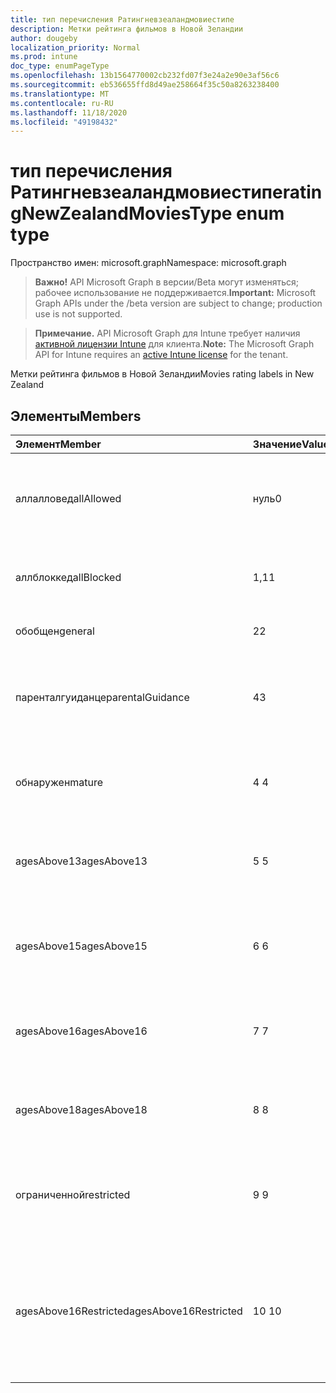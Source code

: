 ```yaml
---
title: тип перечисления Ратингневзеаландмовиестипе
description: Метки рейтинга фильмов в Новой Зеландии
author: dougeby
localization_priority: Normal
ms.prod: intune
doc_type: enumPageType
ms.openlocfilehash: 13b1564770002cb232fd07f3e24a2e90e3af56c6
ms.sourcegitcommit: eb536655ffd8d49ae258664f35c50a8263238400
ms.translationtype: MT
ms.contentlocale: ru-RU
ms.lasthandoff: 11/18/2020
ms.locfileid: "49198432"
---
```

# <a name="ratingnewzealandmoviestype-enum-type"></a><span data-ttu-id="6b734-103">тип перечисления Ратингневзеаландмовиестипе</span><span class="sxs-lookup"><span data-stu-id="6b734-103">ratingNewZealandMoviesType enum type</span></span>

<span data-ttu-id="6b734-104">Пространство имен: microsoft.graph</span><span class="sxs-lookup"><span data-stu-id="6b734-104">Namespace: microsoft.graph</span></span>

> <span data-ttu-id="6b734-105">**Важно!** API Microsoft Graph в версии/Beta могут изменяться; рабочее использование не поддерживается.</span><span class="sxs-lookup"><span data-stu-id="6b734-105">**Important:** Microsoft Graph APIs under the /beta version are subject to change; production use is not supported.</span></span>

> <span data-ttu-id="6b734-106">**Примечание.** API Microsoft Graph для Intune требует наличия [активной лицензии Intune](https://go.microsoft.com/fwlink/?linkid=839381) для клиента.</span><span class="sxs-lookup"><span data-stu-id="6b734-106">**Note:** The Microsoft Graph API for Intune requires an [active Intune license](https://go.microsoft.com/fwlink/?linkid=839381) for the tenant.</span></span>

<span data-ttu-id="6b734-107">Метки рейтинга фильмов в Новой Зеландии</span><span class="sxs-lookup"><span data-stu-id="6b734-107">Movies rating labels in New Zealand</span></span>

## <a name="members"></a><span data-ttu-id="6b734-108">Элементы</span><span class="sxs-lookup"><span data-stu-id="6b734-108">Members</span></span>
|<span data-ttu-id="6b734-109">Элемент</span><span class="sxs-lookup"><span data-stu-id="6b734-109">Member</span></span>|<span data-ttu-id="6b734-110">Значение</span><span class="sxs-lookup"><span data-stu-id="6b734-110">Value</span></span>|<span data-ttu-id="6b734-111">Описание</span><span class="sxs-lookup"><span data-stu-id="6b734-111">Description</span></span>|
|:---|:---|:---|
|<span data-ttu-id="6b734-112">аллалловед</span><span class="sxs-lookup"><span data-stu-id="6b734-112">allAllowed</span></span>|<span data-ttu-id="6b734-113">нуль</span><span class="sxs-lookup"><span data-stu-id="6b734-113">0</span></span>|<span data-ttu-id="6b734-114">Значение по умолчанию, разрешить все содержимое фильмов</span><span class="sxs-lookup"><span data-stu-id="6b734-114">Default value, allow all movies content</span></span>|
|<span data-ttu-id="6b734-115">аллблоккед</span><span class="sxs-lookup"><span data-stu-id="6b734-115">allBlocked</span></span>|<span data-ttu-id="6b734-116">1,1</span><span class="sxs-lookup"><span data-stu-id="6b734-116">1</span></span>|<span data-ttu-id="6b734-117">Не разрешать никакие видеоролики</span><span class="sxs-lookup"><span data-stu-id="6b734-117">Do not allow any movies content</span></span>|
|<span data-ttu-id="6b734-118">обобщен</span><span class="sxs-lookup"><span data-stu-id="6b734-118">general</span></span>|<span data-ttu-id="6b734-119">2</span><span class="sxs-lookup"><span data-stu-id="6b734-119">2</span></span>|<span data-ttu-id="6b734-120">Подходит для общей аудитории</span><span class="sxs-lookup"><span data-stu-id="6b734-120">Suitable for general audience</span></span>|
|<span data-ttu-id="6b734-121">паренталгуиданце</span><span class="sxs-lookup"><span data-stu-id="6b734-121">parentalGuidance</span></span>|<span data-ttu-id="6b734-122">4</span><span class="sxs-lookup"><span data-stu-id="6b734-122">3</span></span>|<span data-ttu-id="6b734-123">Классификация PG рекомендует родительские рекомендации</span><span class="sxs-lookup"><span data-stu-id="6b734-123">The PG classification recommends parental guidance</span></span>|
|<span data-ttu-id="6b734-124">обнаружен</span><span class="sxs-lookup"><span data-stu-id="6b734-124">mature</span></span>|<span data-ttu-id="6b734-125">4 </span><span class="sxs-lookup"><span data-stu-id="6b734-125">4</span></span>|<span data-ttu-id="6b734-126">Классификация M подходит для зрелых аудиторий</span><span class="sxs-lookup"><span data-stu-id="6b734-126">The M classification is suitable for mature audience</span></span>|
|<span data-ttu-id="6b734-127">agesAbove13</span><span class="sxs-lookup"><span data-stu-id="6b734-127">agesAbove13</span></span>|<span data-ttu-id="6b734-128">5 </span><span class="sxs-lookup"><span data-stu-id="6b734-128">5</span></span>|<span data-ttu-id="6b734-129">Классификация R13 ограничена лицами из 13 лет и выше</span><span class="sxs-lookup"><span data-stu-id="6b734-129">The R13 classification is restricted to persons 13 years and over</span></span>|
|<span data-ttu-id="6b734-130">agesAbove15</span><span class="sxs-lookup"><span data-stu-id="6b734-130">agesAbove15</span></span>|<span data-ttu-id="6b734-131">6 </span><span class="sxs-lookup"><span data-stu-id="6b734-131">6</span></span>|<span data-ttu-id="6b734-132">Классификация R15 ограничена лицами, состоящего из 15 лет и более</span><span class="sxs-lookup"><span data-stu-id="6b734-132">The R15 classification is restricted to persons 15 years and over</span></span>|
|<span data-ttu-id="6b734-133">agesAbove16</span><span class="sxs-lookup"><span data-stu-id="6b734-133">agesAbove16</span></span>|<span data-ttu-id="6b734-134">7 </span><span class="sxs-lookup"><span data-stu-id="6b734-134">7</span></span>|<span data-ttu-id="6b734-135">Классификация R16 ограничена для лиц, 16 лет и более</span><span class="sxs-lookup"><span data-stu-id="6b734-135">The R16 classification is restricted to persons 16 years and over</span></span>|
|<span data-ttu-id="6b734-136">agesAbove18</span><span class="sxs-lookup"><span data-stu-id="6b734-136">agesAbove18</span></span>|<span data-ttu-id="6b734-137">8 </span><span class="sxs-lookup"><span data-stu-id="6b734-137">8</span></span>|<span data-ttu-id="6b734-138">Классификация R18 ограничена лицами 18 лет и более</span><span class="sxs-lookup"><span data-stu-id="6b734-138">The R18 classification is restricted to persons 18 years and over</span></span>|
|<span data-ttu-id="6b734-139">ограниченной</span><span class="sxs-lookup"><span data-stu-id="6b734-139">restricted</span></span>|<span data-ttu-id="6b734-140">9 </span><span class="sxs-lookup"><span data-stu-id="6b734-140">9</span></span>|<span data-ttu-id="6b734-141">Классификация R ограничена определенными аудиториями</span><span class="sxs-lookup"><span data-stu-id="6b734-141">The R classification is restricted to a certain audience</span></span>|
|<span data-ttu-id="6b734-142">agesAbove16Restricted</span><span class="sxs-lookup"><span data-stu-id="6b734-142">agesAbove16Restricted</span></span>|<span data-ttu-id="6b734-143">10 </span><span class="sxs-lookup"><span data-stu-id="6b734-143">10</span></span>|<span data-ttu-id="6b734-144">Для классификации RP16 требуются средства просмотра в 16 сопровождаемых родителем или взрослым</span><span class="sxs-lookup"><span data-stu-id="6b734-144">The RP16 classification requires viewers under 16 accompanied by a parent or an adult</span></span>|




